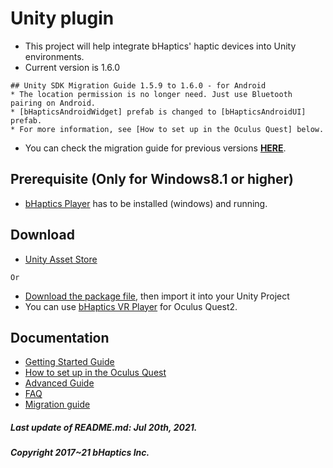 # Unity plugin
* This project will help integrate bHaptics' haptic devices into Unity environments.
* Current version is 1.6.0
```
## Unity SDK Migration Guide 1.5.9 to 1.6.0 - for Android
* The location permission is no longer need. Just use Bluetooth pairing on Android.
* [bHapticsAndroidWidget] prefab is changed to [bHapticsAndroidUI] prefab.
* For more information, see [How to set up in the Oculus Quest] below.
```
* You can check the migration guide for previous versions **[HERE](https://github.com/bhaptics/haptic-library/wiki/Unity-Migration-Guide)**.

## Prerequisite (Only for Windows8.1 or higher)
* [bHaptics Player](https://www.bhaptics.com/support/download) has to be installed (windows) and running. 

## Download
* [Unity Asset Store](https://assetstore.unity.com/packages/tools/integration/bhaptics-haptic-plugin-76647)

`Or`

* [Download the package file](https://github.com/bhaptics/haptic-library/releases), then import it into your Unity Project
* You can use [bHaptics VR Player](https://www.bhaptics.com/support/download) for Oculus Quest2.


## Documentation
* [Getting Started Guide](https://github.com/bhaptics/haptic-library/wiki/Unity-Getting-Started)
* [How to set up in the Oculus Quest](https://github.com/bhaptics/haptic-library/wiki/Getting-Started-(Unity-Oculus-Quest))
* [Advanced Guide](https://github.com/bhaptics/haptic-library/wiki/Unity-Advanced-Guide)
* [FAQ](https://github.com/bhaptics/haptic-library/wiki/FAQ-(Unity))
* [Migration guide](https://github.com/bhaptics/haptic-library/wiki/Unity-Migration-Guide)


##### Last update of README.md: Jul 20th, 2021.

##### Copyright 2017~21 bHaptics Inc.

